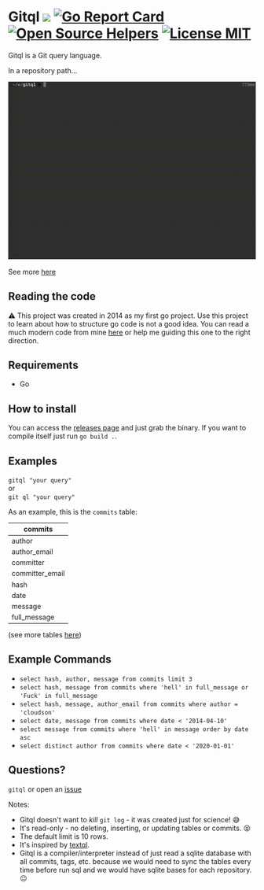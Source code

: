 Gitql 
![](https://github.com/cloudson/gitql/workflows/CI/badge.svg) 
[![Go Report Card](https://goreportcard.com/badge/github.com/filhodanuvem/gitql)](https://goreportcard.com/report/github.com/filhodanuvem/gitql) 
[![Open Source Helpers](https://www.codetriage.com/filhodanuvem/gitql/badges/users.svg)](https://www.codetriage.com/filhodanuvem/gitql)
<a href="https://opensource.org/licenses/MIT">
  <img src="https://img.shields.io/badge/license-MIT-blue.svg" alt="License MIT">
</a>
===============

Gitql is a Git query language.

In a repository path...

![how to use](howtouse.gif)

See more [here](https://asciinema.org/a/97094)

## Reading the code 
⚠️ This project was created in 2014 as my first go project. Use this project to learn about how to structure go code is not a good idea. You can read a much modern code from mine [here](https://github.com/filhodanuvem/polyglot) or help me guiding this one to the right direction. 

## Requirements 
- Go  

## How to install

You can access the [releases page](https://github.com/cloudson/gitql/releases) and just grab the binary. If you want to compile itself just run `go build .`.

## Examples

`gitql "your query" `  
or  
`git ql "your query" `

As an example, this is the `commits` table:

| commits |
| ---------|
| author |
| author_email |
| committer |
| committer_email |
| hash |
| date |
| message |
| full_message |

(see more tables [here](tables.md))

## Example Commands
* `select hash, author, message from commits limit 3`
* `select hash, message from commits where 'hell' in full_message or 'Fuck' in full_message`
* `select hash, message, author_email from commits where author = 'cloudson'`
* `select date, message from commits where date < '2014-04-10'`
* `select message from commits where 'hell' in message order by date asc`
* `select distinct author from commits where date < '2020-01-01'`

## Questions?

`gitql` or open an [issue](https://github.com/cloudson/gitql/issues)

Notes:
* Gitql doesn't want to _kill_ `git log` - it was created just for science! :sweat_smile:
* It's read-only - no deleting, inserting, or updating tables or commits. :stuck_out_tongue_closed_eyes:
* The default limit is 10 rows.
* It's inspired by [textql](https://github.com/dinedal/textql).
* Gitql is a compiler/interpreter instead of just read a sqlite database with all commits, tags, etc. because we would need to sync the tables every time before run sql and we would have sqlite bases for each repository. :neutral_face:
